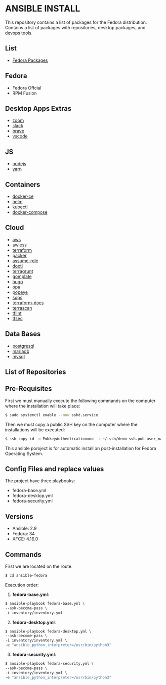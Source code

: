 # ANSIBLE INSTALL

This repository contains a list of packages for the Fedora distribution. Contains a list of packages with repositories, desktop packages, and devops tools.

## List

- [Fedora Packages](app-list.md)

## Fedora

- Fedora Offcial
- RPM Fusion

## Desktop Apps Extras

- [zoom](https://zoom.us/download#client_4meeting)
- [slack](https://slack.com/intl/en-bo/downloads/linux)
- [brave](https://brave.com/download/)
- [vscode](https://code.visualstudio.com/)

## JS

- [nodejs](https://github.com/nodesource/distributions/blob/master/README.md)
- [yarn](https://classic.yarnpkg.com/lang/en/docs/install/#centos-stable)

## Containers

- [docker-ce](https://docs.docker.com/engine/install/fedora/)
- [helm](https://helm.sh/docs/intro/install/)
- [kubectl](https://kubernetes.io/docs/tasks/tools/install-kubectl-linux/)
- [docker-compose](https://github.com/docker/compose/releases)

## Cloud

- [aws](https://docs.aws.amazon.com/cli/latest/userguide/install-cliv2-linux.html#cliv2-linux-install)
- [awless](https://github.com/wallix/awless/releases)
- [terraform](https://www.terraform.io/downloads.html)
- [packer](https://learn.hashicorp.com/tutorials/packer/get-started-install-cli)
- [assume-role](https://github.com/remind101/assume-role)
- [doctl](https://github.com/digitalocean/doctl)
- [terragrunt](https://github.com/gruntwork-io/terragrunt/releases)
- [gomplate](https://github.com/hairyhenderson/gomplate/releases)
- [hugo](https://github.com/gohugoio/hugo/releases)
- [opa](https://github.com/open-policy-agent/opa/releases)
- [popeye](https://github.com/derailed/popeye/releases)
- [sops](https://github.com/mozilla/sops/releases)
- [terraform-docs](https://github.com/terraform-docs/terraform-docs/releases)
- [terrascan](https://github.com/tenable/terrascan/releases)
- [tflint](https://github.com/terraform-linters/tflint/releases)
- [tfsec](https://github.com/aquasecurity/tfsec/releases)

## Data Bases

- [postgresql](https://www.postgresql.org/download/linux/redhat/)
- [mariadb](https://mariadb.org/download/?t=repo-config&d=Fedora+36+%28x86_64%29)
- [mysql](https://dev.mysql.com/downloads/repo/yum/)

## List of Repositories

## Pre-Requisites

First we must manually execute the following commands on the computer where the installation will take place:

```bash
$ sudo systemctl enable --now sshd.service
```

Then we must copy a public SSH key on the computer where the installations will be executed:

```bash
$ ssh-copy-id -o PubkeyAuthentication=no -i ~/.ssh/demo-ssh.pub user_name@ip_address_or_localhost
```

This ansible poroject is for automatic install on post-installation for Fedora Operating System.

## Config Files and replace values

The project have three playbooks:

- fedora-base.yml
- fedora-desktop.yml
- fedora-security.yml

## Versions

- Ansible: 2.9
- Fedora: 34
- XFCE: 4.16.0

## Commands

First we are located on the route:

```bash
$ cd ansible-fedora
```

Execution order:

1. **fedora-base.yml**:

```bash
$ ansible-playbook fedora-base.yml \
--ask-become-pass \
-i inventory/inventory.yml
```

2. **fedora-desktop.yml**:

```bash
$ ansible-playbook fedora-desktop.yml \
--ask-become-pass \
-i inventory/inventory.yml \
-e "ansible_python_interpreter=/usr/bin/python3"
```

3. **fedora-security.yml**:

```bash
$ ansible-playbook fedora-security.yml \
--ask-become-pass \
-i inventory/inventory.yml \
-e "ansible_python_interpreter=/usr/bin/python3"
```
